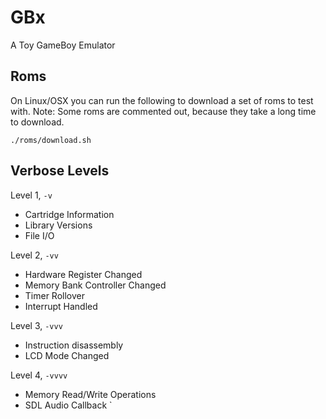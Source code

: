 # GBx

A Toy GameBoy Emulator 

## Roms

On Linux/OSX you can run the following to download a set of roms to test with.
Note: Some roms are commented out, because they take a long time to download.

```
./roms/download.sh
````

## Verbose Levels

Level 1, `-v`

* Cartridge Information
* Library Versions
* File I/O

Level 2, `-vv`

* Hardware Register Changed
* Memory Bank Controller Changed
* Timer Rollover
* Interrupt Handled

Level 3, `-vvv`

* Instruction disassembly
* LCD Mode Changed

Level 4, `-vvvv`

* Memory Read/Write Operations
* SDL Audio Callback
`